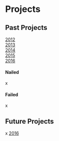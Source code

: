 # Projects

## Past Projects
[2012](www.github.com/itsn1x/Projects/blob/master/2012/2012readme.md)  
[2013](wwww.github.com/itsN1x/Projects/2013/2013readme.md)  
[2014](wwww.github.com/itsN1x/Projects/2014/2014readme.md)  
[2015](wwww.github.com/itsN1x/Projects/2015/2015readme.md)  
[2016](wwww.github.com/itsN1x/Projects/2016/2016readme.md)  
#### Nailed
x
#### Failed
x
## Future Projects
x
[2016](wwww.github.com/itsN1x/Projects/2016)
